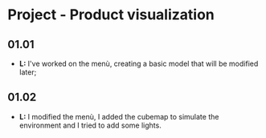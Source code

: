 # Project - Product visualization

## 01.01

- **L:** I've worked on the menù, creating a basic model that will be modified later;

## 01.02

- **L:** I modified the menù, I added the cubemap to simulate the environment and I tried to add some lights.
